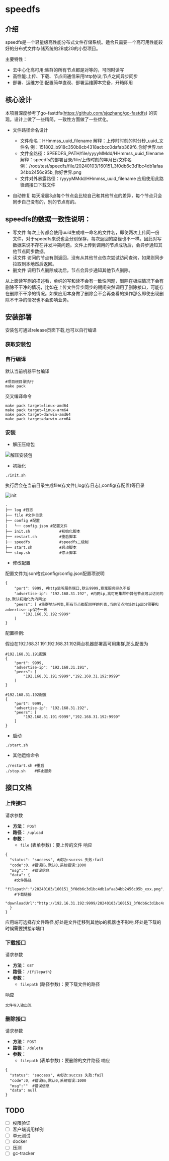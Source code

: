 # speedfs

## 介绍
speedfs是一个轻量级高性能分布式文件存储系统。适合只需要一个高可用性能较好的分布式文件存储系统的2B或2G的小型项目。

主要特性：
* 去中心化高可用:集群的所有节点都是对等的，可同时读写
* 高性能:上传、下载、节点间通信采用http协议;节点之间异步同步
* 部署、运维方便:配置简单直观、部署运维脚本完备，开箱即用

## 核心设计
本项目深度参考了go-fastdfs(https://github.com/sjqzhang/go-fastdfs) 的实现。设计上做了一些精简，一致性方面做了一些优化。
* 文件路径命名设计
  * 文件命名：HHmmss_uuid_filename 解释：上传时时刻的时分秒_uuid_文件名 例：151802_b918c350b8cb4318acbcc0dafab369f6_你好世界.txt
  * 文件全路径：SPEEDFS_PATH/file/yyyyMMdd/HHmmss_uuid_filename 解释：speedfs的部署目录/file/上传时刻的年月日/文件名 例：/root/test/speedfs/file/20240103/160151_3f0db6c3d1bc4db1afaa34bb2456c95b_你好世界.png
  * 文件对外暴露路径：/yyyyMMdd/HHmmss_uuid_filename 应用使用此路径调接口下载文件

* 自动修复
每天凌晨3点每个节点会比较自己和其他节点的差异，每个节点只会同步自己没有的，别的节点有的。

## speedfs的数据一致性说明：
* 写文件
每次上传都会使用uuid生成唯一命名的文件名，即使两次上传同一份文件，对于speedfs来说也会分别保存，每次返回的路径也不一样。因此对写数据来说不存在并发冲突问题。文件上传到调用的节点成功后，会异步通知其他节点同步数据。
* 读文件
访问的节点有则返回，没有从其他节点依次尝试访问查询，如果则同步拉取到本地然后返回。
* 删文件
调用节点删除成功后，节点会异步通知其他节点删除。

从上面读写删的描述看，单纯的写和读不会有一致性问题，删除在极端情况下会有删除不干净的情况，比如在上传文件异步同步的期间突然调用了删除接口，可能存在删除不干净的情况。如果应用本身做了删除会不会再查看的操作那么即使出现删除不干净的情况也不会影响业务。

## 安装部署
安装包可通过release页面下载,也可以自行编译
### 获取安装包

### 自行编译
默认当前机器平台编译
```shell
#项目根目录执行
make pack
```
交叉编译命令
```shell
make pack target=linux-amd64
make pack target=linux-arm64
make pack target=darwin-amd64
make pack target=darwin-arm64
```

### 安装
* 解压压缩包

![解压安装包](./doc/img/pack.png)

* 初始化

```shell
./init.sh
```
执行后会在当前目录生成file(存文件),log(存日志),config(存配置)等目录

![init](./doc/img/init.png)

```shell
.
├── log #日志
├── file #文件目录
├── config #配置
│   └── config.json #配置文件
├── init.sh 			#初始化脚本
├── restart.sh			#重启脚本
├── speedfs			    #speedfs二级制
├── start.sh			#启动脚本
└── stop.sh				#停止脚本
```
* 修改配置

配置文件为json格式config/config.json配置项说明
```shell
{
    "port": 9999, #http监听服务端口,默认9999,意寓服务经久不断
    "advertise-ip": "192.168.31.192", #内网ip,高可用集群中其他节点可以访问的ip,默认初始化为内网ip
    "peers": [ #集群地址列表,所有节点都配同样的列表,当前节点地址的ip部分需要和advertise-ip保持一致
        "192.168.31.192:9999"
    ]
}
```
配置样例:

假设在192.168.31.191,192.168.31.192两台机器部署高可用集群,那么配置为
```shell
#192.168.31.191配置
{
    "port": 9999, 
    "advertise-ip": "192.168.31.191", 
    "peers": [ 
        "192.168.31.191:9999","192.168.31.192:9999"
    ]
}
```
```shell
#192.168.31.192配置
{
    "port": 9999, 
    "advertise-ip": "192.168.31.192", 
    "peers": [ 
        "192.168.31.191:9999","192.168.31.192:9999"
    ]
}
```

* 启动
```shell
./start.sh
```
* 其他运维命令
```shell
./restart.sh #重启
./stop.sh    #停止服务
```
## 接口文档
### 上传接口
请求参数
- **方法：** `POST`
- **路径：** `/upload`
- **参数：**
  - `file` (表单参数)：要上传的文件
响应
```shell
{
  "status": "success", #成功:succss 失败:fail
  "code":0, #错误码,默认0,系统错误:1000
  "msg":""  #错误信息
  "data": {
    #文件路径
    "filepath":"/20240103/160151_3f0db6c3d1bc4db1afaa34bb2456c95b_xxx.png",
    #下载链接
    "downloadUrl":"http://192.16.31.192:9999/20240103/160151_3f0db6c3d1bc4db1afaa34bb2456c95b_xxx.png"
  }
}
```
应用端可选择存文件路径,好处是文件迁移到其他ip的机器也不影响,坏处是下载的时候需要拼接ip端口

### 下载接口
请求参数
- **方法：** `GET`
- **路径：** `/{filepath}`
- **参数：**
  - `filepath` (路径参数)：要下载文件的路径

响应
```shell
文件写入输出流
```
### 删除接口
请求参数
- **方法：** `POST`
- **路径：** `/delete`
- **参数：**
  - `filepath` (表单参数)：要删除的文件路径
    响应
```shell
{
  "status": "success", #成功:succss 失败:fail
  "code":0, #错误码,默认0,系统错误:1000
  "msg":""  #错误信息
  "data": null
}
```
## TODO
- [ ] 权限验证
- [ ] 客户端调用样例
- [ ] 单元测试
- [ ] docker
- [ ] 压测
- [ ] gc-tracker
